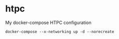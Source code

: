 # htpc
My docker-compose HTPC configuration 


```
docker-compose --x-networking up -d --norecreate
```